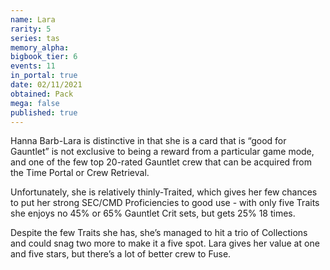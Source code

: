 ```yaml
---
name: Lara
rarity: 5
series: tas
memory_alpha:
bigbook_tier: 6
events: 11
in_portal: true
date: 02/11/2021
obtained: Pack
mega: false
published: true
---
```


Hanna Barb-Lara is distinctive in that she is a card that is “good for Gauntlet” is not exclusive to being a reward from a particular game mode, and one of the few top 20-rated Gauntlet crew that can be acquired from the Time Portal or Crew Retrieval. 

Unfortunately, she is relatively thinly-Traited, which gives her few chances to put her strong SEC/CMD Proficiencies to good use - with only five Traits she enjoys no 45% or 65% Gauntlet Crit sets, but gets 25% 18 times. 

Despite the few Traits she has, she’s managed to hit a trio of Collections and could snag two more to make it a five spot. Lara gives her value at one and five stars, but there’s a lot of better crew to Fuse.
